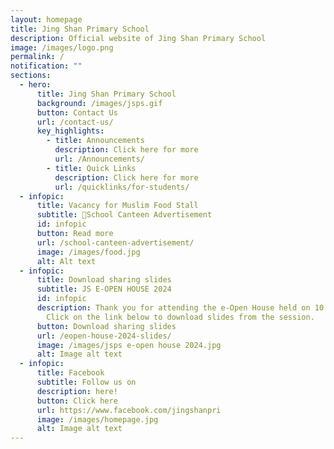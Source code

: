 ```yaml
---
layout: homepage
title: Jing Shan Primary School
description: Official website of Jing Shan Primary School
image: /images/logo.png
permalink: /
notification: ""
sections:
  - hero:
      title: Jing Shan Primary School
      background: /images/jsps.gif
      button: Contact Us
      url: /contact-us/
      key_highlights:
        - title: Announcements
          description: Click here for more
          url: /Announcements/
        - title: Quick Links
          description: Click here for more
          url: /quicklinks/for-students/
  - infopic:
      title: Vacancy for Muslim Food Stall
      subtitle: 🍴School Canteen Advertisement
      id: infopic
      button: Read more
      url: /school-canteen-advertisement/
      image: /images/food.jpg
      alt: Alt text
  - infopic:
      title: Download sharing slides
      subtitle: JS E-OPEN HOUSE 2024
      id: infopic
      description: Thank you for attending the e-Open House held on 10 July 2024.
        Click on the link below to download slides from the session.
      button: Download sharing slides
      url: /eopen-house-2024-slides/
      image: /images/jsps e-open house 2024.jpg
      alt: Image alt text
  - infopic:
      title: Facebook
      subtitle: Follow us on
      description: here!
      button: Click here
      url: https://www.facebook.com/jingshanpri
      image: /images/homepage.jpg
      alt: Image alt text
---
```

